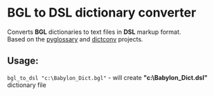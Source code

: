 # BGL to DSL dictionary converter

Converts **BGL** dictionaries to text files in **DSL** markup format.  
Based on the [pyglossary](https://github.com/ilius/pyglossary) and [dictconv](https://sourceforge.net/projects/ktranslator/files/dictconv/0.2) projects.

## Usage:
`bgl_to_dsl "c:\Babylon_Dict.bgl"` - will create **"c:\Babylon_Dict.dsl"** dictionary file
